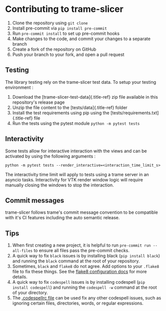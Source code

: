 # Contributing to trame-slicer

1.  Clone the repository using `git clone`
1.  Install pre-commit via `pip install pre-commit`
1.  Run `pre-commit install` to set up pre-commit hooks
1.  Make changes to the code, and commit your changes to a separate branch
1.  Create a fork of the repository on GitHub
1.  Push your branch to your fork, and open a pull request

## Testing

The library testing rely on the trame-slicer test data. To setup your
testing environment :

1.  Download the [trame-slicer-test-data]{.title-ref} zip file available
    in this repository\'s release page
1.  Unzip the file content to the [tests/data]{.title-ref} folder
1.  Install the test requirements using pip using the
    [tests/requirements.txt]{.title-ref} file
1.  Run the tests using the pytest module `python -m pytest tests`

## Interactivity

Some tests allow for interactive interaction with the views and can be
activated by using the following arguments :

`python -m pytest tests --render_interactive=<interaction_time_limit_s>`

The interactivity time limit will apply to tests using a trame server in
an asyncio tasks. Interactivity for VTK render window logic will require
manually closing the windows to stop the interaction.

## Commit messages

trame-slicer follows trame\'s commit message convention to be compatible
with it\'s CI features including the auto semantic release.

## Tips

1.  When first creating a new project, it is helpful to run
    `pre-commit run --all-files` to ensure all files pass the pre-commit
    checks.
1.  A quick way to fix `black` issues is by installing black
    (`pip install black`) and running the `black` command at the root of
    your repository.
1.  Sometimes, `black` and `flake8` do not agree. Add options to your
    `.flake8` file to fix these things. See the [flake8 configuration
    docs](https://flake8.pycqa.org/en/latest/user/configuration.html)
    for more details.
1.  A quick way to fix `codespell` issues is by installing codespell
    (`pip install codespell`) and running the `codespell -w` command at
    the root of your directory.
1.  The [.codespellrc
    file](https://github.com/codespell-project/codespell#using-a-config-file)
    can be used fix any other codespell issues, such as ignoring certain
    files, directories, words, or regular expressions.
